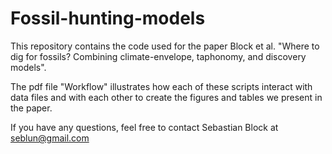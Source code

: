 # Fossil-hunting-models
This repository contains the code used for the paper Block et al. "Where to dig for fossils? Combining climate-envelope, taphonomy, and discovery models". <br>

The pdf file "Workflow" illustrates how each of these scripts interact with data files and with each other to create the figures and tables we present in the paper. <br> 

If you have any questions, feel free to contact Sebastian Block at seblun@gmail.com 

